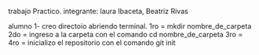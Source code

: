 trabajo Practico.
integrante: laura Ibaceta, Beatriz Rivas


alumno 1-
 creo directoio abriendo terminal.
 1ro = mkdir nombre_de_carpeta
 2do = ingreso a la carpeta con el comando cd nombre_de_carpeta
 3ro = 
 4ro = inicializo el repositorio con el comando git init

 
